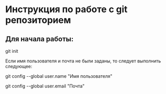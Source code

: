 # Инструкция по работе с git репозиторием

## Для начала работы:
git init

Если имя пользователя и почта не были заданы, то следует выполнить следующее:

git config --global user.name "Имя пользователя"

git config --global user.email "Почта"



